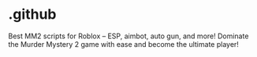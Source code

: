 # .github
Best MM2 scripts for Roblox – ESP, aimbot, auto gun, and more! Dominate the Murder Mystery 2 game with ease and become the ultimate player!
